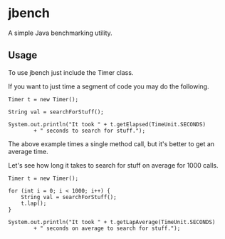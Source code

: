 jbench
======
A simple Java benchmarking utility.

Usage
-----
To use jbench just include the Timer class.

If you want to just time a segment of code you may do the following.

    Timer t = new Timer();

    String val = searchForStuff();

    System.out.println("It took " + t.getElapsed(TimeUnit.SECONDS) 
            + " seconds to search for stuff.");

The above example times a single method call, but it's better to get an average time.

Let's see how long it takes to search for stuff on average for 1000 calls.

    Timer t = new Timer();

    for (int i = 0; i < 1000; i++) {
        String val = searchForStuff();
        t.lap();
    }

    System.out.println("It took " + t.getLapAverage(TimeUnit.SECONDS) 
            + " seconds on average to search for stuff.");
